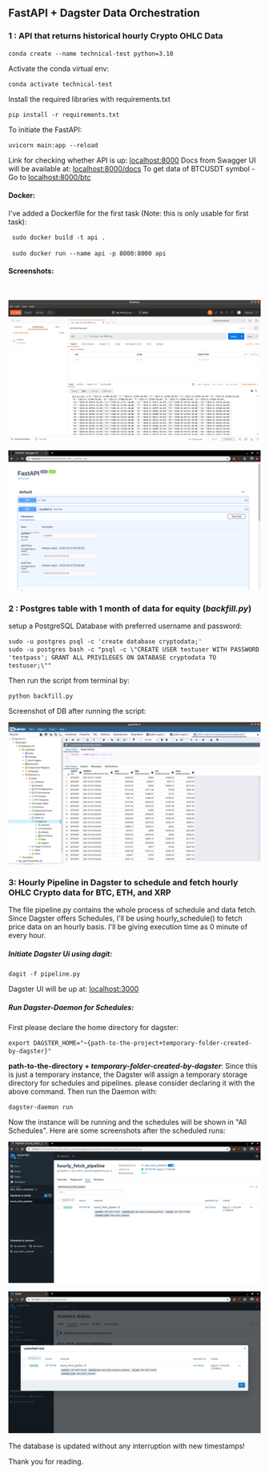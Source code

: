 ## FastAPI + Dagster Data Orchestration

### 1 : API that returns historical hourly Crypto OHLC Data

    conda create --name technical-test python=3.10

Activate the conda virtual env:

    conda activate technical-test
Install the required libraries with requirements.txt

    pip install -r requirements.txt

To initiate the FastAPI:

    uvicorn main:app --reload

Link for checking whether API is up: [localhost:8000](localhost:8000)
Docs from Swagger UI will be available at: [localhost:8000/docs](localhost:8000/docs) 
To get data of BTCUSDT symbol - Go to [localhost:8000/btc](localhost:8000/btc)


#### Docker:
I've added a Dockerfile for the first task (Note: this is only usable for first task):

     sudo docker build -t api .

     sudo docker run --name api -p 8000:8000 api

#### Screenshots:
<br />

![API Response](img/api-1.png)
<br />

![Swagger UI - Docs](img/api-2.png)

### 2 : Postgres table with 1 month of data for equity (*backfill.py*)

setup a PostgreSQL Database with preferred username and password:

    sudo -u postgres psql -c 'create database cryptodata;'
    sudo -u postgres bash -c "psql -c \"CREATE USER testuser WITH PASSWORD 'testpass'; GRANT ALL PRIVILEGES ON DATABASE cryptodata TO testuser;\""    

Then run the script from terminal by:

    python backfill.py
Screenshot of DB after running the script:
<br />

![Table opened in pgAdmin 4](img/db.png)

### 3: Hourly Pipeline in Dagster to schedule and fetch hourly OHLC Crypto data for BTC, ETH, and XRP
The file pipeline.py contains the whole process of schedule and data fetch. Since Dagster offers Schedules, I'll be using hourly_schedule() to fetch price data on an hourly basis. I'll be giving execution time as 0 minute of every hour.

##### Initiate Dagster Ui using dagit:

    dagit -f pipeline.py
   Dagster UI will be up at: [localhost:3000](http://localhost:3000)

##### Run Dagster-Daemon for Schedules:
First please declare the home directory for dagster:

    export DAGSTER_HOME="~{path-to-the-project+temporary-folder-created-by-dagster}"
 
**path-to-the-directory + *temporary-folder-created-by-dagster***:
Since this is just a temporary instance, the Dagster will assign a temporary storage directory for schedules and pipelines. please consider declaring it with the above command.
Then run the Daemon with:

    dagster-daemon run
Now the instance will be running and the schedules will be shown in "All Schedules".
Here are some screenshots after the scheduled runs:
<br />

![Pipeline in Dagster](img/pipeline.png)
<br />

![Schedules in Dagster](img/schedules.png)
<br />

The database is updated without any interruption with new timestamps!

Thank you for reading.
